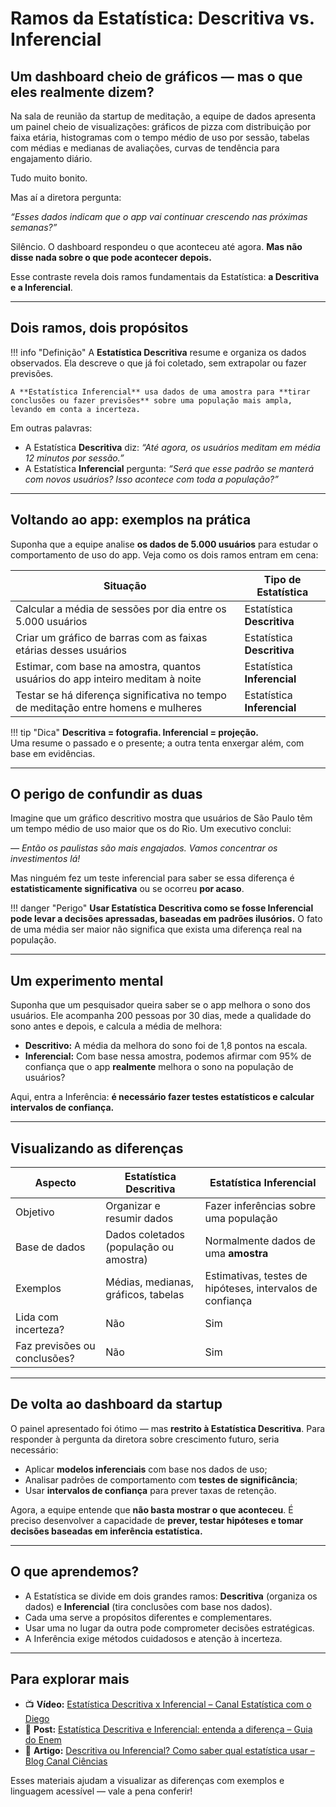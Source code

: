 # Ramos da Estatística: Descritiva vs. Inferencial

## Um dashboard cheio de gráficos — mas o que eles realmente dizem?

Na sala de reunião da startup de meditação, a equipe de dados apresenta um painel cheio de visualizações: gráficos de pizza com distribuição por faixa etária, histogramas com o tempo médio de uso por sessão, tabelas com médias e medianas de avaliações, curvas de tendência para engajamento diário.

Tudo muito bonito.

Mas aí a diretora pergunta:

*“Esses dados indicam que o app vai continuar crescendo nas próximas semanas?”*

Silêncio. O dashboard respondeu o que aconteceu até agora. **Mas não disse nada sobre o que pode acontecer depois.**

Esse contraste revela dois ramos fundamentais da Estatística: **a Descritiva e a Inferencial**.

---

## Dois ramos, dois propósitos

!!! info "Definição"
    A **Estatística Descritiva** resume e organiza os dados observados. Ela descreve o que já foi coletado, sem extrapolar ou fazer previsões.

    A **Estatística Inferencial** usa dados de uma amostra para **tirar conclusões ou fazer previsões** sobre uma população mais ampla, levando em conta a incerteza.

Em outras palavras:

- A Estatística **Descritiva** diz: *“Até agora, os usuários meditam em média 12 minutos por sessão.”*
- A Estatística **Inferencial** pergunta: *“Será que esse padrão se manterá com novos usuários? Isso acontece com toda a população?”*

---

## Voltando ao app: exemplos na prática

Suponha que a equipe analise **os dados de 5.000 usuários** para estudar o comportamento de uso do app. Veja como os dois ramos entram em cena:

| Situação                                                          | Tipo de Estatística         |
|------------------------------------------------------------------|-----------------------------|
| Calcular a média de sessões por dia entre os 5.000 usuários      | Estatística **Descritiva**  |
| Criar um gráfico de barras com as faixas etárias desses usuários | Estatística **Descritiva**  |
| Estimar, com base na amostra, quantos usuários do app inteiro meditam à noite | Estatística **Inferencial** |
| Testar se há diferença significativa no tempo de meditação entre homens e mulheres | Estatística **Inferencial** |

!!! tip "Dica"
    **Descritiva = fotografia. Inferencial = projeção.**  
    Uma resume o passado e o presente; a outra tenta enxergar além, com base em evidências.

---

## O perigo de confundir as duas

Imagine que um gráfico descritivo mostra que usuários de São Paulo têm um tempo médio de uso maior que os do Rio. Um executivo conclui:

*— Então os paulistas são mais engajados. Vamos concentrar os investimentos lá!*

Mas ninguém fez um teste inferencial para saber se essa diferença é **estatisticamente significativa** ou se ocorreu **por acaso**.

!!! danger "Perigo"
    **Usar Estatística Descritiva como se fosse Inferencial pode levar a decisões apressadas, baseadas em padrões ilusórios.** O fato de uma média ser maior não significa que exista uma diferença real na população.

---

## Um experimento mental

Suponha que um pesquisador queira saber se o app melhora o sono dos usuários. Ele acompanha 200 pessoas por 30 dias, mede a qualidade do sono antes e depois, e calcula a média de melhora:

- **Descritivo:** A média da melhora do sono foi de 1,8 pontos na escala.
- **Inferencial:** Com base nessa amostra, podemos afirmar com 95% de confiança que o app **realmente** melhora o sono na população de usuários?

Aqui, entra a Inferência: **é necessário fazer testes estatísticos e calcular intervalos de confiança.**

---

## Visualizando as diferenças

| Aspecto                      | Estatística Descritiva                        | Estatística Inferencial                                 |
|-----------------------------|-----------------------------------------------|---------------------------------------------------------|
| Objetivo                    | Organizar e resumir dados                     | Fazer inferências sobre uma população                   |
| Base de dados               | Dados coletados (população ou amostra)        | Normalmente dados de uma **amostra**                   |
| Exemplos                    | Médias, medianas, gráficos, tabelas           | Estimativas, testes de hipóteses, intervalos de confiança |
| Lida com incerteza?         | Não                                           | Sim                                                     |
| Faz previsões ou conclusões? | Não                                           | Sim                                                     |

---

## De volta ao dashboard da startup

O painel apresentado foi ótimo — mas **restrito à Estatística Descritiva**. Para responder à pergunta da diretora sobre crescimento futuro, seria necessário:

- Aplicar **modelos inferenciais** com base nos dados de uso;
- Analisar padrões de comportamento com **testes de significância**;
- Usar **intervalos de confiança** para prever taxas de retenção.

Agora, a equipe entende que **não basta mostrar o que aconteceu**. É preciso desenvolver a capacidade de **prever, testar hipóteses e tomar decisões baseadas em inferência estatística.**

---

## O que aprendemos?

- A Estatística se divide em dois grandes ramos: **Descritiva** (organiza os dados) e **Inferencial** (tira conclusões com base nos dados).
- Cada uma serve a propósitos diferentes e complementares.
- Usar uma no lugar da outra pode comprometer decisões estratégicas.
- A Inferência exige métodos cuidadosos e atenção à incerteza.

---

## Para explorar mais

- 📺 **Vídeo:** [Estatística Descritiva x Inferencial – Canal Estatística com o Diego](https://www.youtube.com/watch?v=dDN_oFDaCOY)
- 📖 **Post:** [Estatística Descritiva e Inferencial: entenda a diferença – Guia do Enem](https://guiadoenem.com.br/estatistica-descritiva-e-inferencial/)
- 📄 **Artigo:** [Descritiva ou Inferencial? Como saber qual estatística usar – Blog Canal Ciências](https://canalciencias.org/blog/estatistica-descritiva-ou-inferencial/)

Esses materiais ajudam a visualizar as diferenças com exemplos e linguagem acessível — vale a pena conferir!
